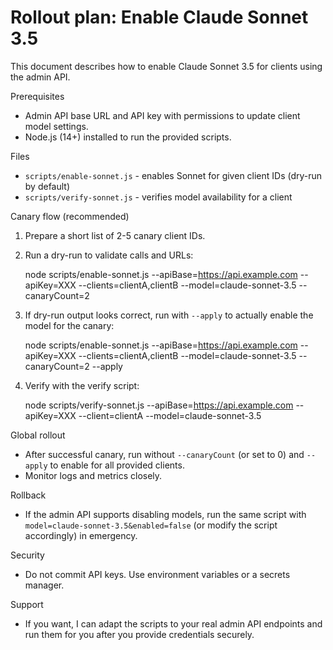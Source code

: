 # Rollout plan: Enable Claude Sonnet 3.5

This document describes how to enable Claude Sonnet 3.5 for clients using the admin API.

Prerequisites
- Admin API base URL and API key with permissions to update client model settings.
- Node.js (14+) installed to run the provided scripts.

Files
- `scripts/enable-sonnet.js` - enables Sonnet for given client IDs (dry-run by default)
- `scripts/verify-sonnet.js` - verifies model availability for a client

Canary flow (recommended)
1. Prepare a short list of 2-5 canary client IDs.
2. Run a dry-run to validate calls and URLs:

   node scripts/enable-sonnet.js --apiBase=https://api.example.com --apiKey=XXX --clients=clientA,clientB --model=claude-sonnet-3.5 --canaryCount=2

3. If dry-run output looks correct, run with `--apply` to actually enable the model for the canary:

   node scripts/enable-sonnet.js --apiBase=https://api.example.com --apiKey=XXX --clients=clientA,clientB --model=claude-sonnet-3.5 --canaryCount=2 --apply

4. Verify with the verify script:

   node scripts/verify-sonnet.js --apiBase=https://api.example.com --apiKey=XXX --client=clientA --model=claude-sonnet-3.5

Global rollout
- After successful canary, run without `--canaryCount` (or set to 0) and `--apply` to enable for all provided clients.
- Monitor logs and metrics closely.

Rollback
- If the admin API supports disabling models, run the same script with `model=claude-sonnet-3.5&enabled=false` (or modify the script accordingly) in emergency.

Security
- Do not commit API keys. Use environment variables or a secrets manager.

Support
- If you want, I can adapt the scripts to your real admin API endpoints and run them for you after you provide credentials securely.
